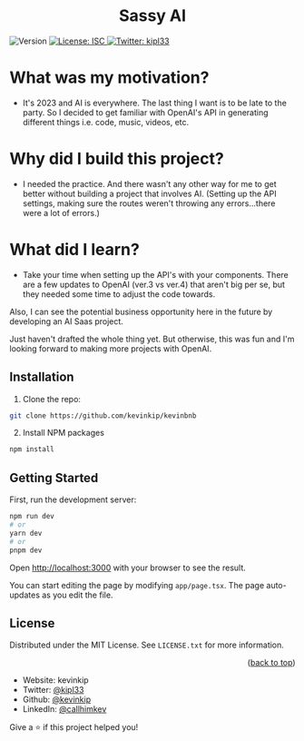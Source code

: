 <h1 align="center"> Sassy AI </h1>
<p>
  <img alt="Version" src="https://img.shields.io/badge/version-0.1.0-blue.svg?cacheSeconds=2592000" />
  <a href="#" target="_blank">
    <img alt="License: ISC" src="https://img.shields.io/badge/License-ISC-yellow.svg" />
  </a>
  <a href="https://twitter.com/kipl33" target="_blank">
    <img alt="Twitter: kipl33" src="https://img.shields.io/twitter/follow/kipl33.svg?style=social" />
  </a>
</p>


# What was my motivation?
- It's 2023 and AI is everywhere. The last thing I want is to be late to the party. So I decided to get familiar with OpenAI's API in generating different things i.e. code, music, videos, etc. 

# Why did I build this project?
- I needed the practice. And there wasn't any other way for me to get better without building a project that involves AI. (Setting up the API settings, making sure the routes weren't throwing any errors...there were a lot of errors.) 

# What did I learn?
- Take your time when setting up the API's with your components. There are a few updates to OpenAI (ver.3 vs ver.4) that aren't big per se, but they needed some time to adjust the code towards. 

Also, I can see the potential business opportunity here in the future by developing an AI Saas project. 

Just haven't drafted the whole thing yet. But otherwise, this was fun and I'm looking forward to making more projects with OpenAI.

## Installation

1. Clone the repo:
```sh
git clone https://github.com/kevinkip/kevinbnb
```

2. Install NPM packages
```sh
npm install
 ```

## Getting Started

First, run the development server:

```bash
npm run dev
# or
yarn dev
# or
pnpm dev
```

Open [http://localhost:3000](http://localhost:3000) with your browser to see the result.

You can start editing the page by modifying `app/page.tsx`. The page auto-updates as you edit the file.

<!-- LICENSE -->
## License

Distributed under the MIT License. See `LICENSE.txt` for more information.

<p align="right">(<a href="#readme-top">back to top</a>)</p>

* Website: kevinkip
* Twitter: [@kipl33](https://twitter.com/kipl33)
* Github: [@kevinkip](https://github.com/kevinkip)
* LinkedIn: [@callhimkev](https://linkedin.com/in/callhimkev)



Give a ⭐️ if this project helped you!

